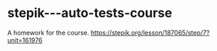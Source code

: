 # stepik---auto-tests-course
A homework for the course.
https://stepik.org/lesson/187065/step/7?unit=161976